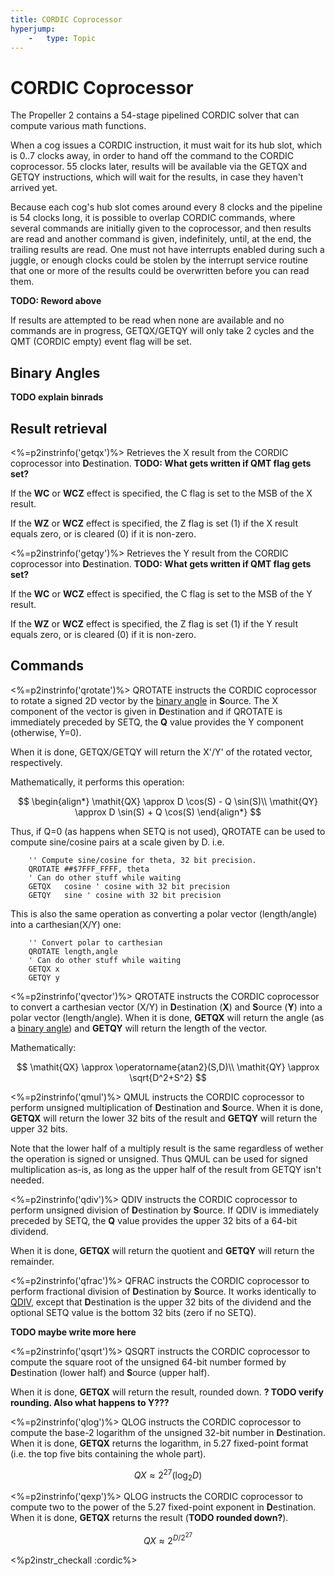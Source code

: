 ```yaml
---
title: CORDIC Coprocessor
hyperjump:
    -   type: Topic
---
```

# CORDIC Coprocessor

The Propeller 2 contains a 54-stage pipelined CORDIC solver that can compute various math functions.

When a cog issues a CORDIC instruction, it must wait for its hub slot, which is 0..7 clocks away, in order to hand off the command to the CORDIC coprocessor. 55 clocks later, results will be available via the GETQX and GETQY instructions, which will wait for the results, in case they haven't arrived yet.

Because each cog's hub slot comes around every 8 clocks and the pipeline is 54 clocks long, it is possible to overlap CORDIC commands, where several commands are initially given to the coprocessor, and then results are read and another command is given, indefinitely, until, at the end, the trailing results are read. One must not have interrupts enabled during such a juggle, or enough clocks could be stolen by the interrupt service routine that one or more of the results could be overwritten before you can read them.

**TODO: Reword above**

If results are attempted to be read when none are available and no commands are in progress, GETQX/GETQY will only take 2 cycles and the QMT (CORDIC empty) event flag will be set.

## Binary Angles

**TODO explain binrads**


## Result retrieval

<%=p2instrinfo('getqx')%>
Retrieves the X result from the CORDIC coprocessor into **D**estination. **TODO: What gets written if QMT flag gets set?**

If the **WC** or **WCZ** effect is specified, the C flag is set to the MSB of the X result.

If the **WZ** or **WCZ** effect is specified, the Z flag is set (1) if the X result equals zero, or is cleared (0) if it is
non-zero.

<%=p2instrinfo('getqy')%>
Retrieves the Y result from the CORDIC coprocessor into **D**estination. **TODO: What gets written if QMT flag gets set?**

If the **WC** or **WCZ** effect is specified, the C flag is set to the MSB of the Y result.

If the **WZ** or **WCZ** effect is specified, the Z flag is set (1) if the Y result equals zero, or is cleared (0) if it is
non-zero.


## Commands

<%=p2instrinfo('qrotate')%>
QROTATE instructs the CORDIC coprocessor to rotate a signed 2D vector by the [binary angle](#binary-angles) in **S**ource. The X component of the vector is given in **D**estination and if QROTATE is immediately preceded by SETQ, the **Q** value provides the Y component (otherwise, Y=0).

When it is done, GETQX/GETQY will return the X'/Y' of the rotated vector, respectively.

Mathematically, it performs this operation:

$$
\begin{align*}
\mathit{QX} \approx D \cos(S) - Q \sin(S)\\
\mathit{QY} \approx D \sin(S) + Q \cos(S)
\end{align*}
$$

Thus, if Q=0 (as happens when SETQ is not used), QROTATE can be used to compute sine/cosine pairs at a scale given by D. i.e.

~~~
    '' Compute sine/cosine for theta, 32 bit precision.
    QROTATE ##$7FFF_FFFF, theta
    ' Can do other stuff while waiting
    GETQX   cosine ' cosine with 32 bit precision
    GETQY   sine ' cosine with 32 bit precision
~~~

This is also the same operation as converting a polar vector (length/angle) into a carthesian(X/Y) one:

~~~
    '' Convert polar to carthesian
    QROTATE length,angle
    ' Can do other stuff while waiting
    GETQX x
    GETQY y
~~~

<%=p2instrinfo('qvector')%>
QROTATE instructs the CORDIC coprocessor to convert a carthesian vector (X/Y) in **D**estination (**X**) and **S**ource (**Y**) into a polar vector (length/angle). When it is done, **GETQX** will return the angle (as a [binary angle](#binary-angles)) and **GETQY** will return the length of the vector.

Mathematically:

$$
\mathit{QX} \approx \operatorname{atan2}(S,D)\\
\mathit{QY} \approx \sqrt{D^2+S^2}
$$

<%=p2instrinfo('qmul')%>
QMUL instructs the CORDIC coprocessor to perform unsigned multiplication of **D**estination and **S**ource. When it is done, **GETQX** will return the lower 32 bits of the result and **GETQY** will return the upper 32 bits.

Note that the lower half of a multiply result is the same regardless of wether the operation is signed or unsigned. Thus QMUL can be used for signed multiplication as-is, as long as the upper half of the result from GETQY isn't needed.

<%=p2instrinfo('qdiv')%>
QDIV instructs the CORDIC coprocessor to perform unsigned division of **D**estination by **S**ource. If QDIV is immediately preceded by SETQ, the **Q** value provides the upper 32 bits of a 64-bit dividend.

When it is done, **GETQX** will return the quotient and **GETQY** will return the remainder.

<%=p2instrinfo('qfrac')%>
QFRAC instructs the CORDIC coprocessor to perform fractional division of **D**estination by **S**ource. It works identically to [QDIV](#qdiv), except that **D**estination is the upper 32 bits of the dividend and the optional SETQ value is the bottom 32 bits (zero if no SETQ).

**TODO maybe write more here**

<%=p2instrinfo('qsqrt')%>
QSQRT instructs the CORDIC coprocessor to compute the square root of the unsigned 64-bit number formed by **D**estination (lower half) and **S**ource (upper half).

When it is done, **GETQX** will return the result, rounded down. **? TODO verify rounding. Also what happens to Y???**

<%=p2instrinfo('qlog')%>
QLOG instructs the CORDIC coprocessor to compute the base-2 logarithm of the unsigned 32-bit number in **D**estination. When it is done, **GETQX** returns the logarithm, in 5.27 fixed-point format (i.e. the top five bits containing the whole part).

$$
\mathit{QX} \approx 2^{27}(\log _{2} D)
$$


<%=p2instrinfo('qexp')%>
QLOG instructs the CORDIC coprocessor to compute two to the power of the 5.27 fixed-point exponent in **D**estination. When it is done, **GETQX** returns the result (**TODO rounded down?**).

$$
\mathit{QX} \approx 2^{D/2^{27}}
$$

<%p2instr_checkall :cordic%>